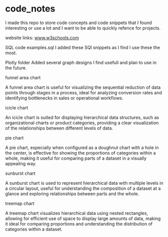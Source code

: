 # code_notes
I made this repo to store code concepts and code snippets that I found interesting or use a lot and I want to be able to quickly refence for projects.

website links:
www.w3schools.com

SQL code examples.sql
I added these SQl snippets as I find I use these the most. 

Plotly folder
Added several graph designs I find usefull and plan to use in the future.

funnel area chart

A funnel area chart is useful for visualizing the sequential reduction of data points through stages in a process, ideal for analyzing conversion rates and identifying bottlenecks in sales or operational workflows.

icicle chart

An icicle chart is suited for displaying hierarchical data structures, such as organizational charts or product categories, providing a clear visualization of the relationships between different levels of data.

pie chart

A pie chart, especially when configured as a doughnut chart with a hole in the center, is effective for showing the proportions of categories within a whole, making it useful for comparing parts of a dataset in a visually appealing way.

sunburst chart

A sunburst chart is used to represent hierarchical data with multiple levels in a circular layout, useful for understanding the composition of a dataset at a glance and exploring relationships between parts and the whole.

treemap chart

A treemap chart visualizes hierarchical data using nested rectangles, allowing for efficient use of space to display large amounts of data, making it ideal for comparing proportions and understanding the distribution of categories within a dataset.
